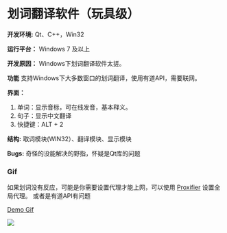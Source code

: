 划词翻译软件（玩具级）
==========
**开发环境:** Qt、C++，Win32

**运行平台：**
     Windows 7 及以上

**开发原因：** Windows下划词翻译软件太搓。
    
**功能** 支持Windows下大多数窗口的划词翻译，使用有道API，需要联网。

**界面：**
1. 单词：显示音标，可在线发音，基本释义。
2. 句子：显示中文翻译
3. 快捷键：ALT + 2
      
**结构:** 取词模块(WIN32）、翻译模块、显示模块

**Bugs:** 奇怪的没能解决的野指，怀疑是Qt库的问题

### Gif
如果划词没有反应，可能是你需要设置代理才能上网，可以使用 [Proxifier](https://www.proxifier.com/) 设置全局代理。
或者是有道API有问题

[Demo Gif](https://github.com/mario206/Translator/blob/master/demo.gif)

![](https://github.com/mario206/Translator/blob/master/demo.gif)

